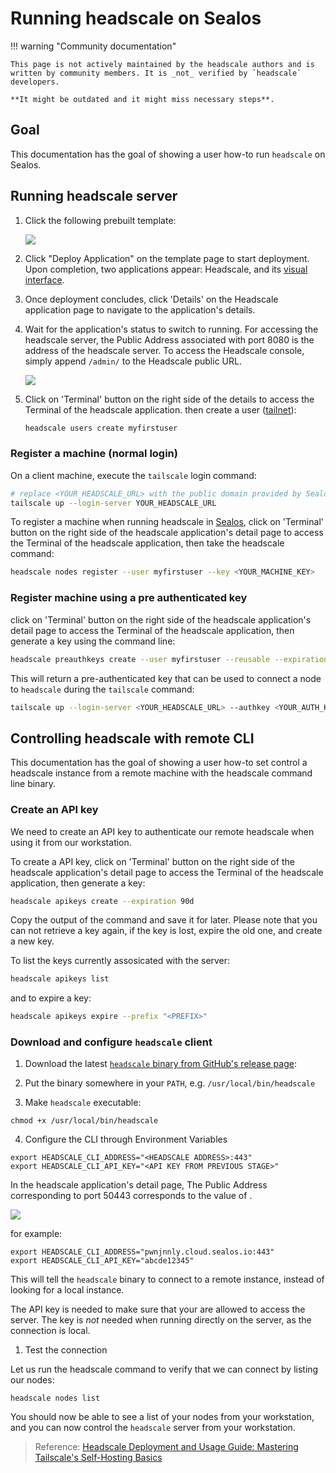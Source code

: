 # Running headscale on Sealos

!!! warning "Community documentation"

    This page is not actively maintained by the headscale authors and is
    written by community members. It is _not_ verified by `headscale` developers.

    **It might be outdated and it might miss necessary steps**.

## Goal

This documentation has the goal of showing a user how-to run `headscale` on Sealos.

## Running headscale server

1. Click the following prebuilt template:

   [![](https://cdn.jsdelivr.net/gh/labring-actions/templates@main/Deploy-on-Sealos.svg)](https://cloud.sealos.io/?openapp=system-template%3FtemplateName%3Dheadscale)

2. Click "Deploy Application" on the template page to start deployment. Upon completion, two applications appear: Headscale, and its [visual interface](https://github.com/GoodiesHQ/headscale-admin).
3. Once deployment concludes, click 'Details' on the Headscale application page to navigate to the application's details.
4. Wait for the application's status to switch to running. For accessing the headscale server, the Public Address associated with port 8080 is the address of the headscale server. To access the Headscale console, simply append `/admin/` to the Headscale public URL.

   ![](./images/headscale-sealos-url.png)

5. Click on 'Terminal' button on the right side of the details to access the Terminal of the headscale application. then create a user ([tailnet](https://tailscale.com/kb/1136/tailnet/)):

   ```bash
   headscale users create myfirstuser
   ```

### Register a machine (normal login)

On a client machine, execute the `tailscale` login command:

```bash
# replace <YOUR_HEADSCALE_URL> with the public domain provided by Sealos
tailscale up --login-server YOUR_HEADSCALE_URL
```

To register a machine when running headscale in [Sealos](https://sealos.io), click on 'Terminal' button on the right side of the headscale application's detail page to access the Terminal of the headscale application, then take the headscale command:

```bash
headscale nodes register --user myfirstuser --key <YOUR_MACHINE_KEY>
```

### Register machine using a pre authenticated key

click on 'Terminal' button on the right side of the headscale application's detail page to access the Terminal of the headscale application, then generate a key using the command line:

```bash
headscale preauthkeys create --user myfirstuser --reusable --expiration 24h
```

This will return a pre-authenticated key that can be used to connect a node to `headscale` during the `tailscale` command:

```bash
tailscale up --login-server <YOUR_HEADSCALE_URL> --authkey <YOUR_AUTH_KEY>
```

## Controlling headscale with remote CLI

This documentation has the goal of showing a user how-to set control a headscale instance from a remote machine with the headscale command line binary.

### Create an API key

We need to create an API key to authenticate our remote headscale when using it from our workstation.

To create a API key, click on 'Terminal' button on the right side of the headscale application's detail page to access the Terminal of the headscale application, then generate a key:

```bash
headscale apikeys create --expiration 90d
```

Copy the output of the command and save it for later. Please note that you can not retrieve a key again, if the key is lost, expire the old one, and create a new key.

To list the keys currently assosicated with the server:

```bash
headscale apikeys list
```

and to expire a key:

```bash
headscale apikeys expire --prefix "<PREFIX>"
```

### Download and configure `headscale` client

1. Download the latest [`headscale` binary from GitHub's release page](https://github.com/metal0/headscale/releases):

2. Put the binary somewhere in your `PATH`, e.g. `/usr/local/bin/headscale`

3. Make `headscale` executable:

```shell
chmod +x /usr/local/bin/headscale
```

4. Configure the CLI through Environment Variables

```shell
export HEADSCALE_CLI_ADDRESS="<HEADSCALE ADDRESS>:443"
export HEADSCALE_CLI_API_KEY="<API KEY FROM PREVIOUS STAGE>"
```

In the headscale application's detail page, The Public Address corresponding to port 50443 corresponds to the value of <HEADSCALE ADDRESS>.

![](./images/headscale-sealos-grpc-url.png)

for example:

```shell
export HEADSCALE_CLI_ADDRESS="pwnjnnly.cloud.sealos.io:443"
export HEADSCALE_CLI_API_KEY="abcde12345"
```

This will tell the `headscale` binary to connect to a remote instance, instead of looking
for a local instance.

The API key is needed to make sure that your are allowed to access the server. The key is _not_
needed when running directly on the server, as the connection is local.

1. Test the connection

Let us run the headscale command to verify that we can connect by listing our nodes:

```shell
headscale nodes list
```

You should now be able to see a list of your nodes from your workstation, and you can
now control the `headscale` server from your workstation.

> Reference: [Headscale Deployment and Usage Guide: Mastering Tailscale's Self-Hosting Basics](https://icloudnative.io/en/posts/how-to-set-up-or-migrate-headscale/)
